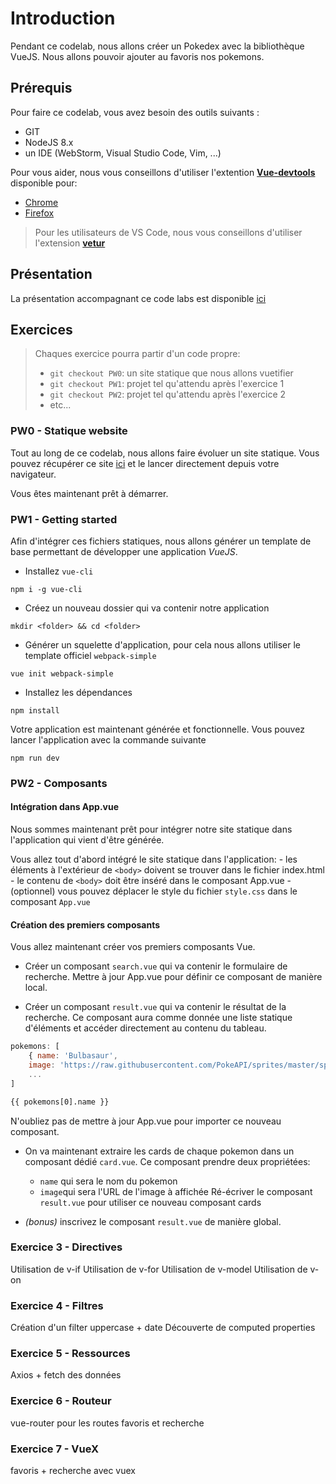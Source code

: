 # Introduction

Pendant ce codelab, nous allons créer un Pokedex avec la bibliothèque VueJS. 
Nous allons pouvoir ajouter au favoris nos pokemons.

## Prérequis

Pour faire ce codelab, vous avez besoin des outils suivants :

* GIT
* NodeJS 8.x
* un IDE (WebStorm, Visual Studio Code, Vim, ...)

Pour vous aider, nous vous conseillons d'utiliser l'extention [**Vue-devtools**](https://github.com/vuejs/vue-devtools) disponible pour:
- [Chrome](https://chrome.google.com/webstore/detail/vuejs-devtools/nhdogjmejiglipccpnnnanhbledajbpd)
- [Firefox](https://addons.mozilla.org/en-US/firefox/addon/vue-js-devtools/)

> Pour les utilisateurs de VS Code, nous vous conseillons d'utiliser l'extension [**vetur**](https://vuejs.github.io/vetur/)

## Présentation

La présentation accompagnant ce code labs est disponible [ici](https://docs.google.com/presentation/d/1tk_6xn5FNG0VB_nT-NWxga8gqoo9LT6R0wjiLMBopak/edit?usp=sharing)

## Exercices

> Chaques exercice pourra partir d'un code propre:
>- `git checkout PW0`: un site statique que nous allons vuetifier
>- `git checkout PW1`: projet tel qu'attendu après l'exercice 1
>- `git checkout PW2`: projet tel qu'attendu après l'exercice 2
>- etc...

### PW0 - Statique website

Tout au long de ce codelab, nous allons faire évoluer un site statique. Vous pouvez récupérer ce site [ici](https://github.com/mathieumure/hands-on-vue/archive/PW0.zip) et le lancer directement depuis votre navigateur.

Vous êtes maintenant prêt à démarrer.

### PW1 - Getting started

Afin d'intégrer ces fichiers statiques, nous allons générer un template de base permettant de développer une application *VueJS*.

- Installez `vue-cli`
```
npm i -g vue-cli
```

- Créez un nouveau dossier qui va contenir notre application
```
mkdir <folder> && cd <folder>
```

- Générer un squelette d'application, pour cela nous allons utiliser le template officiel `webpack-simple`
```
vue init webpack-simple
```

- Installez les dépendances
```
npm install
```

Votre application est maintenant générée et fonctionnelle. Vous pouvez lancer l'application avec la commande suivante
```
npm run dev
```

### PW2 - Composants

#### Intégration dans App.vue
Nous sommes maintenant prêt pour intégrer notre site statique dans l'application qui vient d'être générée.

Vous allez tout d'abord intégré le site statique dans l'application:
    - les éléments à l'extérieur de `<body>` doivent se trouver dans le fichier index.html
    - le contenu de `<body>` doit être inséré dans le composant App.vue
    - (optionnel) vous pouvez déplacer le style du fichier `style.css` dans le composant `App.vue`

#### Création des premiers composants

Vous allez maintenant créer vos premiers composants Vue.

- Créer un composant `search.vue` qui va contenir le formulaire de recherche. Mettre à jour App.vue pour définir ce composant de manière local.

- Créer un composant `result.vue` qui va contenir le résultat de la recherche. Ce composant aura comme donnée une liste statique d'éléments et accéder directement au contenu du tableau.
```javascript
pokemons: [
    { name: 'Bulbasaur',
    image: 'https://raw.githubusercontent.com/PokeAPI/sprites/master/sprites/pokemon/1.png' },
    ...
]
```
```html
{{ pokemons[0].name }}
```
N'oubliez pas de mettre à jour App.vue pour importer ce nouveau composant.

- On va maintenant extraire les cards de chaque pokemon dans un composant dédié `card.vue`. Ce composant prendre deux propriétées:
    - `name` qui sera le nom du pokemon
    - `image`qui sera l'URL de l'image à affichée
Ré-écriver le composant `result.vue` pour utiliser ce nouveau composant cards

- *(bonus)* inscrivez le composant `result.vue` de manière global.


### Exercice 3 - Directives

Utilisation de v-if
Utilisation de v-for
Utilisation de v-model
Utilisation de v-on

### Exercice 4 - Filtres

Création d'un filter uppercase + date
Découverte de computed properties

### Exercice 5 - Ressources

Axios + fetch des données

### Exercice 6 - Routeur

vue-router pour les routes favoris et recherche

### Exercice 7 - VueX

favoris + recherche avec vuex

